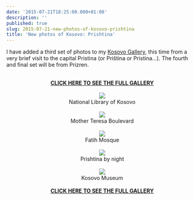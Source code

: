 ```yaml
---
date: '2015-07-21T18:25:00.000+01:00'
description: ''
published: true
slug: 2015-07-21-new-photos-of-kosovo-prishtina
title: 'New photos of Kosovo: Prishtina'
---
```


I have added a third set of photos to my <a href="http://www.pbase.com/alangrant/kosovo">Kosovo Gallery</a>, this time from a very brief visit to the capital Pristina (or Priština or Pristina...). The fourth and final set will be from Prizren.<br />
<br />
<div class="separator" style="clear: both; text-align: center;"><a href="http://www.pbase.com/alangrant/kosovo4"><b>CLICK HERE TO SEE THE FULL GALLERY</b></a><br />
<br />
<a href="http://www.pbase.com/alangrant/image/160803510" style="margin-left: 1em; margin-right: 1em;" title="National Library of Kosovo"><img border="0" src="http://www.pbase.com/alangrant/image/160803510/medium.jpg" /></a><br />
National Library of Kosovo<br />
<br />
<a href="http://www.pbase.com/alangrant/image/160803477" style="margin-left: 1em; margin-right: 1em;" title="Mother Teresa Boulevard"><img border="0" src="http://www.pbase.com/alangrant/image/160803477/medium.jpg" /></a><br />
Mother Teresa Boulevard<br />
<br />
<a href="http://www.pbase.com/alangrant/image/160803499" style="margin-left: 1em; margin-right: 1em;" title="Fatih Mosque"><img border="0" src="http://www.pbase.com/alangrant/image/160803499/medium.jpg" /></a><br />
Fatih Mosque<br />
<br />
<a href="http://www.pbase.com/alangrant/image/160803482" style="margin-left: 1em; margin-right: 1em;" title="Prishtina by night"><img border="0" src="http://www.pbase.com/alangrant/image/160803482/medium.jpg" /></a><br />
Prishtina by night<br />
<br />
<a href="http://www.pbase.com/alangrant/image/160803503" style="margin-left: 1em; margin-right: 1em;" title="Drelaj Village, Rugova"><img border="0" src="http://www.pbase.com/alangrant/image/160803503/medium.jpg" /></a><br />
Kosovo Museum<br />
<br />
<a href="http://www.pbase.com/alangrant/kosovo4"><b>CLICK HERE TO SEE THE FULL GALLERY</b></a><br />
</div>